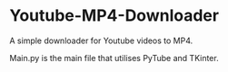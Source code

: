 # Youtube-MP4-Downloader
A simple downloader for Youtube videos to MP4. 

Main.py is the main file that utilises PyTube and TKinter.
